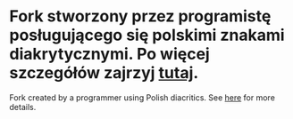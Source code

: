 Fork stworzony przez programistę posługującego się polskimi znakami diakrytycznymi. Po więcej szczegółów zajrzyj [tutaj](https://github.com/stroebjo/autohotkey-windows-mac-keyboard).
==============================================
Fork created by a programmer using Polish diacritics. See [here](https://github.com/stroebjo/autohotkey-windows-mac-keyboard) for more details.
